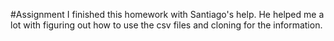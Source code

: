 #Assignment 
I finished this homework with Santiago's help. He helped me a lot with figuring out how to use the csv files and cloning for the information. 
